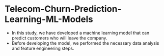 # Telecom-Churn-Prediction-Learning-ML-Models

- In this study, we have developed a machine learning model that can predict customers who will leave the company.
- Before developing the model, we performed the necessary data analysis and feature engineering steps.
